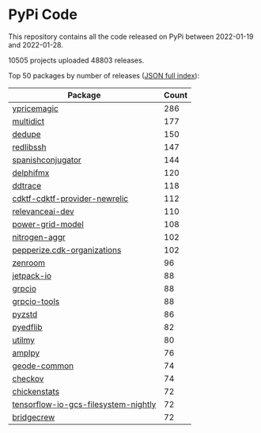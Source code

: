 # PyPi Code

This repository contains all the code released on PyPi between 2022-01-19 and 2022-01-28.

10505 projects uploaded 48803 releases. 

Top 50 packages by number of releases ([JSON full index](./index.json)):

| Package   | Count |
|-----------|-------|
| [ypricemagic](https://github.com/pypi-data/pypi-code-108/tree/import/ypricemagic) | 286 |
| [multidict](https://github.com/pypi-data/pypi-code-108/tree/import/multidict) | 177 |
| [dedupe](https://github.com/pypi-data/pypi-code-108/tree/import/dedupe) | 150 |
| [redlibssh](https://github.com/pypi-data/pypi-code-108/tree/import/redlibssh) | 147 |
| [spanishconjugator](https://github.com/pypi-data/pypi-code-108/tree/import/spanishconjugator) | 144 |
| [delphifmx](https://github.com/pypi-data/pypi-code-108/tree/import/delphifmx) | 120 |
| [ddtrace](https://github.com/pypi-data/pypi-code-108/tree/import/ddtrace) | 118 |
| [cdktf-cdktf-provider-newrelic](https://github.com/pypi-data/pypi-code-108/tree/import/cdktf-cdktf-provider-newrelic) | 112 |
| [relevanceai-dev](https://github.com/pypi-data/pypi-code-108/tree/import/relevanceai-dev) | 110 |
| [power-grid-model](https://github.com/pypi-data/pypi-code-108/tree/import/power-grid-model) | 108 |
| [nitrogen-aggr](https://github.com/pypi-data/pypi-code-108/tree/import/nitrogen-aggr) | 102 |
| [pepperize.cdk-organizations](https://github.com/pypi-data/pypi-code-108/tree/import/pepperize.cdk-organizations) | 102 |
| [zenroom](https://github.com/pypi-data/pypi-code-108/tree/import/zenroom) | 96 |
| [jetpack-io](https://github.com/pypi-data/pypi-code-108/tree/import/jetpack-io) | 88 |
| [grpcio](https://github.com/pypi-data/pypi-code-108/tree/import/grpcio) | 88 |
| [grpcio-tools](https://github.com/pypi-data/pypi-code-108/tree/import/grpcio-tools) | 88 |
| [pyzstd](https://github.com/pypi-data/pypi-code-108/tree/import/pyzstd) | 86 |
| [pyedflib](https://github.com/pypi-data/pypi-code-108/tree/import/pyedflib) | 82 |
| [utilmy](https://github.com/pypi-data/pypi-code-108/tree/import/utilmy) | 80 |
| [amplpy](https://github.com/pypi-data/pypi-code-108/tree/import/amplpy) | 76 |
| [geode-common](https://github.com/pypi-data/pypi-code-108/tree/import/geode-common) | 74 |
| [checkov](https://github.com/pypi-data/pypi-code-108/tree/import/checkov) | 74 |
| [chickenstats](https://github.com/pypi-data/pypi-code-108/tree/import/chickenstats) | 72 |
| [tensorflow-io-gcs-filesystem-nightly](https://github.com/pypi-data/pypi-code-108/tree/import/tensorflow-io-gcs-filesystem-nightly) | 72 |
| [bridgecrew](https://github.com/pypi-data/pypi-code-108/tree/import/bridgecrew) | 72 |
